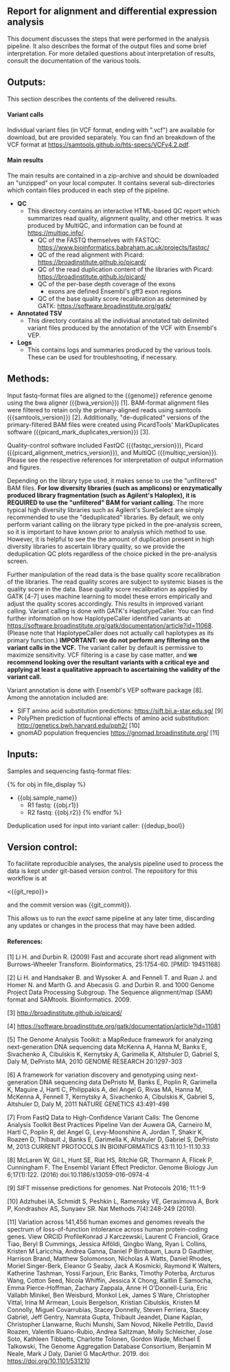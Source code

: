 Report for alignment and differential expression analysis
---

This document discusses the steps that were performed in the analysis pipeline.  It also describes the format of the output files and some brief interpretation.  For more detailed questions about interpretation of results, consult the documentation of the various tools.


## Outputs:

This section describes the contents of the delivered results.

#### Variant calls

Individual variant files (in VCF format, ending with ".vcf") are available for download, but are provided separately. You can find an breakdown of the VCF format at <https://samtools.github.io/hts-specs/VCFv4.2.pdf>.

#### Main results

The main results are contained in a zip-archive and should be downloaded an "unzipped" on your local computer.  It contains several sub-directories which contain files produced in each step of the pipeline.

- **QC**
    - This directory contains an interactive HTML-based QC report which summarizes read quality, alignment quality, and other metrics.  It was produced by MultiQC, and information can be found at <https://multiqc.info/>.
        - QC of the FASTQ themselves with FASTQC: <https://www.bioinformatics.babraham.ac.uk/projects/fastqc/>
        - QC of the read alignment with Picard: <https://broadinstitute.github.io/picard/>
        - QC of the read duplication content of the libraries with Picard: <https://broadinstitute.github.io/picard/>
        - QC of the per-base depth coverage of the exons
            - exons are defined Ensembl's gff3 exon regions
        - QC of the base quality score recalibration as determined by GATK: <https://software.broadinstitute.org/gatk/>
- **Annotated TSV**
    - This directory contains all the individual annotated tab delimited variant files produced by the annotation of the VCF with Ensembl's VEP.
- **Logs**
    - This contains logs and summaries produced by the various tools.  These can be used for troubleshooting, if necessary.


## Methods:

Input fastq-format files are aligned to the {{genome}} reference genome using the bwa aligner ({{bwa_version}}) [1].  BAM-format alignment files were filtered to retain only the primary-aligned reads using samtools ({{samtools_version}}) [2].  Additionally, "de-duplicated" versions of the primary-filtered BAM files were created using PicardTools' MarkDuplicates software ({{picard_mark_duplicates_version}}) [3].

Quality-control software included FastQC ({{fastqc_version}}), Picard ({{picard_alignment_metrics_version}}), and MultiQC ({{multiqc_version}}).  Please see the respective references for interpretation of output information and figures.

Depending on the library type used, it makes sense to use the "unfiltered" BAM files. **For low diversity libraries (such as amplicons) or enzymatically produced library fragmentation (such as Agilent's Haloplex), it is REQUIRED to use the "unfiltered" BAM for variant calling.** The more typical high diversity libraries such as Agilent's SureSelect are simply recommended to use the "deduplicated" libraries. By default, we only perform variant calling on the library type picked in the pre-analysis screen, so it is important to have known prior to analysis which method to use. However, it is helpful to see the the amount of duplication present in high diversity libraries to ascertain library quality, so we provide the deduplication QC plots regardless of the choice picked in the pre-analysis screen.

Further manipulation of the read data is the base quality score recalibration of the libraries. The read quality scores are subject to systemic biases is the quality score in the data. Base quality score recalibration as applied by GATK [4-7] uses machine learning to model these errors empirically and adjust the quality scores accordingly. This results in improved variant calling. Variant calling is done with GATK's HaplotypeCaller. You can find further information on how HaplotypeCaller identified variants at: <https://software.broadinstitute.org/gatk/documentation/article?id=11068>. (Please note that HaplotypeCaller does not actually call haplotypes as its primary function.) **IMPORTANT: we do not perform any filtering on the variant calls in the VCF.** The variant caller by default is permissive to maximize sensitivity. VCF filtering is a case by case matter, and **we recommend looking over the resultant variants with a critical eye and applying at least a qualitative approach to ascertaining the validity of the variant call.**

Variant annotation is done with Ensembl's VEP software package [8]. Among the annotation included are:
- SIFT amino acid substitution predictions: <https://sift.bii.a-star.edu.sg/> [9]
- PolyPhen prediction of fucntional effects of amino acid substitution: <http://genetics.bwh.harvard.edu/pph2/> [10]
- gnomAD population frequencies <https://gnomad.broadinstitute.org/> [11]

## Inputs:

Samples and sequencing fastq-format files:

{% for obj in file_display %}
  - {{obj.sample_name}}
    - R1 fastq: {{obj.r1}}
    - R2 fastq: {{obj.r2}}
{% endfor %}

Deduplication used for input into variant caller: {{dedup_bool}}

## Version control:
To facilitate reproducible analyses, the analysis pipeline used to process the data is kept under git-based version control.  The repository for this workflow is at 

<{{git_repo}}>

and the commit version was {{git_commit}}.

This allows us to run the *exact* same pipeline at any later time, discarding any updates or changes in the process that may have been added. 


#### References:

[1] Li H. and Durbin R. (2009) Fast and accurate short read alignment with Burrows-Wheeler Transform. Bioinformatics, 25:1754-60. [PMID: 19451168] 

[2] Li H. and Handsaker B. and Wysoker A. and Fennell T. and Ruan J. and Homer N. and Marth G. and Abecasis G. and Durbin R. and 1000 Genome Project Data Processing Subgroup.  The Sequence alignment/map (SAM) format and SAMtools.  Bioinformatics. 2009.

[3] <http://broadinstitute.github.io/picard/>

[4] <https://software.broadinstitute.org/gatk/documentation/article?id=11081>

[5] The Genome Analysis Toolkit: a MapReduce framework for analyzing next-generation DNA sequencing data McKenna A, Hanna M, Banks E, Sivachenko A, Cibulskis K, Kernytsky A, Garimella K, Altshuler D, Gabriel S, Daly M, DePristo MA, 2010 GENOME RESEARCH 20:1297-303 

[6] A framework for variation discovery and genotyping using next-generation DNA sequencing data DePristo M, Banks E, Poplin R, Garimella K, Maguire J, Hartl C, Philippakis A, del Angel G, Rivas MA, Hanna M, McKenna A, Fennell T, Kernytsky A, Sivachenko A, Cibulskis K, Gabriel S, Altshuler D, Daly M, 2011 NATURE GENETICS 43:491-498 

[7] From FastQ Data to High-Confidence Variant Calls: The Genome Analysis Toolkit Best Practices Pipeline Van der Auwera GA, Carneiro M, Hartl C, Poplin R, del Angel G, Levy-Moonshine A, Jordan T, Shakir K, Roazen D, Thibault J, Banks E, Garimella K, Altshuler D, Gabriel S, DePristo M, 2013 CURRENT PROTOCOLS IN BIOINFORMATICS 43:11.10.1-11.10.33 

[8] McLaren W, Gil L, Hunt SE, Riat HS, Ritchie GR, Thormann A, Flicek P, Cunningham F. The Ensembl Variant Effect Predictor. Genome Biology Jun 6;17(1):122. (2016) doi:10.1186/s13059-016-0974-4 

[9] SIFT missense predictions for genomes. Nat Protocols 2016; 11:1-9

[10] Adzhubei IA, Schmidt S, Peshkin L, Ramensky VE, Gerasimova A, Bork P, Kondrashov AS, Sunyaev SR. Nat Methods 7(4):248-249 (2010).

[11] Variation across 141,456 human exomes and genomes reveals the spectrum of loss-of-function intolerance across human protein-coding genes.  View ORCID ProfileKonrad J Karczewski, Laurent C Francioli, Grace Tiao, Beryl B Cummings, Jessica Alföldi, Qingbo Wang, Ryan L Collins, Kristen M Laricchia, Andrea Ganna, Daniel P Birnbaum, Laura D Gauthier, Harrison Brand, Matthew Solomonson, Nicholas A Watts, Daniel Rhodes, Moriel Singer-Berk, Eleanor G Seaby, Jack A Kosmicki, Raymond K Walters, Katherine Tashman, Yossi Farjoun, Eric Banks, Timothy Poterba, Arcturus Wang, Cotton Seed, Nicola Whiffin, Jessica X Chong, Kaitlin E Samocha, Emma Pierce-Hoffman, Zachary Zappala, Anne H O'Donnell-Luria, Eric Vallabh Minikel, Ben Weisburd, Monkol Lek, James S Ware, Christopher Vittal, Irina M Armean, Louis Bergelson, Kristian Cibulskis, Kristen M Connolly, Miguel Covarrubias, Stacey Donnelly, Steven Ferriera, Stacey Gabriel, Jeff Gentry, Namrata Gupta, Thibault Jeandet, Diane Kaplan, Christopher Llanwarne, Ruchi Munshi, Sam Novod, Nikelle Petrillo, David Roazen, Valentin Ruano-Rubio, Andrea Saltzman, Molly Schleicher, Jose Soto, Kathleen Tibbetts, Charlotte Tolonen, Gordon Wade, Michael E Talkowski, The Genome Aggregation Database Consortium, Benjamin M Neale, Mark J Daly, Daniel G MacArthur. 2019. doi: https://doi.org/10.1101/531210 